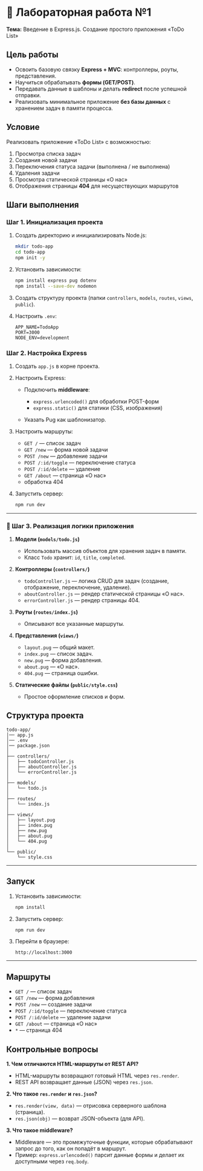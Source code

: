 # 📝 Лабораторная работа №1

**Тема:** Введение в Express.js. Создание простого приложения «ToDo List»

## Цель работы

- Освоить базовую связку **Express + MVC**: контроллеры, роуты, представления.
- Научиться обрабатывать **формы (GET/POST)**.
- Передавать данные в шаблоны и делать **redirect** после успешной отправки.
- Реализовать минимальное приложение **без базы данных** с хранением задач в памяти процесса.

## Условие

Реализовать приложение «ToDo List» с возможностью:

1. Просмотра списка задач
2. Создания новой задачи
3. Переключения статуса задачи (выполнена / не выполнена)
4. Удаления задачи
5. Просмотра статической страницы «О нас»
6. Отображения страницы **404** для несуществующих маршрутов

## Шаги выполнения

### Шаг 1. Инициализация проекта

1. Создать директорию и инициализировать Node.js:

   ```bash
   mkdir todo-app
   cd todo-app
   npm init -y
   ```

2. Установить зависимости:

   ```bash
   npm install express pug dotenv
   npm install --save-dev nodemon
   ```

3. Создать структуру проекта (папки `controllers`, `models`, `routes`, `views`, `public`).
4. Настроить `.env`:

   ```env
   APP_NAME=TodoApp
   PORT=3000
   NODE_ENV=development
   ```

### Шаг 2. Настройка Express

1. Создать `app.js` в корне проекта.
2. Настроить Express:

   - Подключить **middleware**:

     - `express.urlencoded()` для обработки POST-форм
     - `express.static()` для статики (CSS, изображения)

   - Указать Pug как шаблонизатор.

3. Настроить маршруты:

   - `GET /` — список задач
   - `GET /new` — форма новой задачи
   - `POST /new` — добавление задачи
   - `POST /:id/toggle` — переключение статуса
   - `POST /:id/delete` — удаление
   - `GET /about` — страница «О нас»
   - обработка 404

4. Запустить сервер:

   ```bash
   npm run dev
   ```

---

### 🔹 Шаг 3. Реализация логики приложения

1. **Модели (`models/todo.js`)**

   - Использовать массив объектов для хранения задач в памяти.
   - Класс `Todo` хранит: `id`, `title`, `completed`.

2. **Контроллеры (`controllers/`)**

   - `todoController.js` — логика CRUD для задач (создание, отображение, переключение, удаление).
   - `aboutController.js` — рендер статической страницы «О нас».
   - `errorController.js` — рендер страницы 404.

3. **Роуты (`routes/index.js`)**

   - Описывают все указанные маршруты.

4. **Представления (`views/`)**

   - `layout.pug` — общий макет.
   - `index.pug` — список задач.
   - `new.pug` — форма добавления.
   - `about.pug` — «О нас».
   - `404.pug` — страница ошибки.

5. **Статические файлы (`public/style.css`)**

   - Простое оформление списков и форм.

## Структура проекта

```
todo-app/
│── app.js
│── .env
│── package.json
│
├── controllers/
│   ├── todoController.js
│   ├── aboutController.js
│   └── errorController.js
│
├── models/
│   └── todo.js
│
├── routes/
│   └── index.js
│
├── views/
│   ├── layout.pug
│   ├── index.pug
│   ├── new.pug
│   ├── about.pug
│   └── 404.pug
│
└── public/
    └── style.css
```

---

## Запуск

1. Установить зависимости:

   ```bash
   npm install
   ```

2. Запустить сервер:

   ```bash
   npm run dev
   ```

3. Перейти в браузере:

   ```
   http://localhost:3000
   ```

---

## Маршруты

- `GET /` — список задач
- `GET /new` — форма добавления
- `POST /new` — создание задачи
- `POST /:id/toggle` — переключение статуса
- `POST /:id/delete` — удаление задачи
- `GET /about` — страница «О нас»
- `*` — страница 404

## Контрольные вопросы

**1. Чем отличаются HTML-маршруты от REST API?**

- HTML-маршруты возвращают готовый HTML через `res.render`.
- REST API возвращает данные (JSON) через `res.json`.

**2. Что такое `res.render` и `res.json`?**

- `res.render(view, data)` — отрисовка серверного шаблона (страница).
- `res.json(obj)` — возврат JSON-объекта (для API).

**3. Что такое middleware?**

- Middleware — это промежуточные функции, которые обрабатывают запрос до того, как он попадёт в маршрут.
- Пример: `express.urlencoded()` парсит данные формы и делает их доступными через `req.body`.
